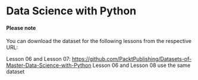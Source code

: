 # Data Science with Python


#### Please note
You can download the dataset for the following lessons from the respective URL:

Lesson 06 and Lesson 07: https://github.com/PacktPublishing/Datasets-of-Master-Data-Science-with-Python
Lesson 06 and Lesson 08 use the same dataset
